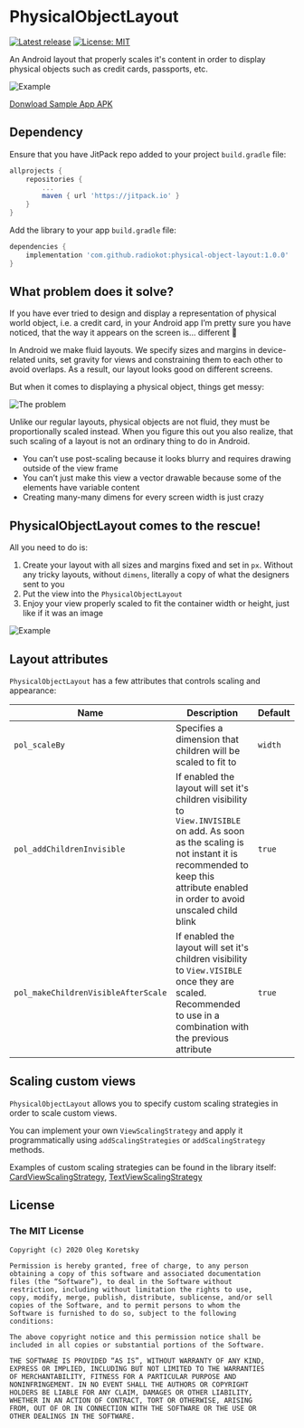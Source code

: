 # PhysicalObjectLayout

[![Latest release](https://jitpack.io/v/radiokot/physical-object-layout.svg)](https://jitpack.io/#radiokot/physical-object-layout)
[![License: MIT](https://img.shields.io/badge/License-MIT-yellow.svg)](https://opensource.org/licenses/MIT)

An Android layout that properly scales it's content in order to display physical objects such as credit cards, passports, etc.

![Example](https://user-images.githubusercontent.com/5675681/95358306-95d6c700-08d1-11eb-8c2a-1493baa0bfc7.jpg)

[Donwload Sample App APK](https://github.com/Radiokot/physical-object-layout/releases/download/1.0.0/physical-object-layout-sample.apk)

## Dependency
Ensure that you have JitPack repo added to your project `build.gradle` file:

```gradle
allprojects {
	repositories {
		...
		maven { url 'https://jitpack.io' }
	}
}
```
Add the library to your app `build.gradle` file:

```gradle
dependencies {
	implementation 'com.github.radiokot:physical-object-layout:1.0.0'
}
```
## What problem does it solve?

If you have ever tried to design and display a representation of physical world object, i.e. a credit card, 
in your Android app I’m pretty sure you have noticed, that the way it appears on the screen is… different 🤔 

In Android we make fluid layouts. We specify sizes and margins in device-related units, set gravity for views 
and constraining them to each other to avoid overlaps. As a result, our layout looks good on different screens. 

But when it comes to displaying a physical object, things get messy:

![The problem](https://user-images.githubusercontent.com/5675681/95361727-c91b5500-08d5-11eb-9fcc-0f8b7f713a49.png)

Unlike our regular layouts, 
physical objects are not fluid, they must be proportionally scaled instead. 
When you figure this out you also realize, that such scaling of a layout is not an ordinary thing to do in Android. 
- You can’t use post-scaling because it looks blurry and requires drawing outside of the view frame
- You can’t just make this view a vector drawable because some of the elements have variable content
- Creating many-many dimens for every screen width is just crazy

## PhysicalObjectLayout comes to the rescue!

All you need to do is:
1. Create your layout with all sizes and margins fixed and set in `px`. 
Without any tricky layouts, without `dimens`, literally a copy of what the designers sent to you
2. Put the view into the `PhysicalObjectLayout`
3. Enjoy your view properly scaled to fit the container width or height, just like if it was an image

![Example](https://user-images.githubusercontent.com/5675681/95360658-5bbaf480-08d4-11eb-92ec-4bbc6debda14.png)

## Layout attributes
`PhysicalObjectLayout` has a few attributes that controls scaling and appearance:

| Name | Description | Default |
|------|-------------|---------|
| `pol_scaleBy` | Specifies a dimension that children will be scaled to fit to | `width` |
| `pol_addChildrenInvisible` | If enabled the layout will set it's children visibility to `View.INVISIBLE` on add. As soon as the scaling is not instant it is recommended to keep this attribute enabled in order to avoid unscaled child blink | `true` |
| `pol_makeChildrenVisibleAfterScale` | If enabled the layout will set it's children visibility to `View.VISIBLE` once they are scaled. Recommended to use in a combination with the previous attribute  | `true` |

## Scaling custom views

`PhysicalObjectLayout` allows you to specify custom scaling strategies in order to scale custom views. 

You can implement your own `ViewScalingStrategy` and apply it programmatically using `addScalingStrategies`
or `addScalingStrategy` methods.

Examples of custom scaling strategies can be found in the library itself:
[CardViewScalingStrategy](physicalobjectlayout/src/main/java/ua/com/radiokot/physicalobjectlayout/scalingstrategy/CardViewScalingStrategy.kt),
[TextViewScalingStrategy](physicalobjectlayout/src/main/java/ua/com/radiokot/physicalobjectlayout/scalingstrategy/TextViewScalingStrategy.kt)

## License

### The MIT License

```
Copyright (c) 2020 Oleg Koretsky

Permission is hereby granted, free of charge, to any person
obtaining a copy of this software and associated documentation
files (the “Software”), to deal in the Software without
restriction, including without limitation the rights to use,
copy, modify, merge, publish, distribute, sublicense, and/or sell
copies of the Software, and to permit persons to whom the
Software is furnished to do so, subject to the following
conditions:

The above copyright notice and this permission notice shall be
included in all copies or substantial portions of the Software.

THE SOFTWARE IS PROVIDED “AS IS”, WITHOUT WARRANTY OF ANY KIND,
EXPRESS OR IMPLIED, INCLUDING BUT NOT LIMITED TO THE WARRANTIES
OF MERCHANTABILITY, FITNESS FOR A PARTICULAR PURPOSE AND
NONINFRINGEMENT. IN NO EVENT SHALL THE AUTHORS OR COPYRIGHT
HOLDERS BE LIABLE FOR ANY CLAIM, DAMAGES OR OTHER LIABILITY,
WHETHER IN AN ACTION OF CONTRACT, TORT OR OTHERWISE, ARISING
FROM, OUT OF OR IN CONNECTION WITH THE SOFTWARE OR THE USE OR
OTHER DEALINGS IN THE SOFTWARE.
```
